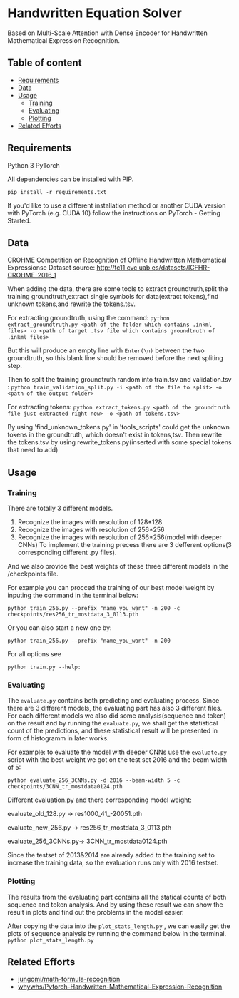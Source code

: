 # Handwritten Equation Solver

Based on Multi-Scale Attention with Dense Encoder for Handwritten Mathematical Expression Recognition.

## Table of content
- [Requirements](#requirements)
- [Data](#data)
- [Usage](#usage)
  * [Training](#training)
  * [Evaluating](#evaluating)
  * [Plotting](#plotting)
- [Related Efforts](#related-efforts)
## Requirements

Python 3
PyTorch

All dependencies can be installed with PIP.

`pip install -r requirements.txt`

If you'd like to use a different installation method or another CUDA version with PyTorch (e.g. CUDA 10) follow the instructions on PyTorch - Getting Started.

## Data

CROHME Competition on Recognition of Offline Handwritten Mathematical Expressionse 
Dataset source: http://tc11.cvc.uab.es/datasets/ICFHR-CROHME-2016_1

When adding the data, there are some tools to extract groundtruth,split the training groundtruth,extract single symbols for data(extract tokens),find unknown tokens,and rewrite the tokens.tsv.

For extracting groundtruth, using the command:
`python extract_groundtruth.py <path of the folder which contains .inkml files> -o <path of target .tsv file which contains groundtruth of .inkml files>`

But this will produce an empty line with `Enter(\n)` between the two groundtruth, so this blank line should be removed before the next spliting step.

Then to split the training groundtruth random into train.tsv and validation.tsv :
`python train_validation_split.py -i <path of the file to split> -o <path of the output folder>`

For extracting tokens:
`python extract_tokens.py <path of the groundtruth file just extracted right now> -o <path of tokens.tsv>`

By using 'find_unknown_tokens.py' in 'tools_scripts' could get the unknown tokens in the groundtruth, which doesn't exist in tokens,tsv. Then rewrite the tokens.tsv by using rewrite_tokens.py(inserted with some special tokens that need to add)







## Usage
### Training
There are totally 3 different models. 
1. Recognize the images with resolution of 128*128
2. Recognize the images with resolution of 256*256
3. Recognize the images with resolution of 256*256(model with deeper CNNs) 
To implement the training precess there are 3 defferent options(3 corresponding different .py files).

And we also provide the best weights of these three different models in the /checkpoints file.

For example you can procced the training of our best model weight by inputing the command in the terminal below:

`python train_256.py --prefix "name_you_want" -n 200 -c checkpoints/res256_tr_mostdata_3_0113.pth`

Or you can also start a new one by:

`python train_256.py --prefix "name_you_want" -n 200`

For all options see 

`python train.py --help:`

### Evaluating
The `evaluate.py` contains both predicting and evaluating process. Since there are 3 different models, the evaluating part has also 3 different files. For each different models we also did some analysis(sequence and token) on the result and by running the `evaluate.py`, we shall get the statistical count of the predictions, and these statistical result will be presented in form of histogramm in later works.

For example: to evaluate the model with deeper CNNs use the `evaluate.py` script with the best weight we got on the test set 2016 and the beam width of 5:

`python evaluate_256_3CNNs.py -d 2016 --beam-width 5 -c checkpoints/3CNN_tr_mostdata0124.pth`

Different evaluation.py and there corresponding model weight:

evaluate_old_128.py  -> res1000_41_-20051.pth

evaluate_new_256.py  -> res256_tr_mostdata_3_0113.pth

evaluate_256_3CNNs.py-> 3CNN_tr_mostdata0124.pth

Since the testset of 2013&2014 are already added to the training set to increase the training data, so the evaluation runs only with 2016 testset.

### Plotting
The results from the evaluating part contains all the statical counts of both sequence and token analysis. And by using these result we can show the result in plots and find out the problems in the model easier.

After copying the data into the `plot_stats_length.py` , we can easily get the plots of sequence analysis by running the command below in the terminal.
`python plot_stats_length.py`

## Related Efforts
* [jungomi/math-formula-recognition](https://github.com/jungomi/math-formula-recognition)
* [whywhs/Pytorch-Handwritten-Mathematical-Expression-Recognition](https://github.com/whywhs/Pytorch-Handwritten-Mathematical-Expression-Recognition)

